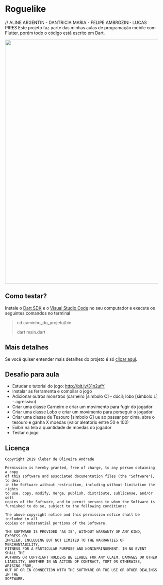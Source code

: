 # Roguelike
// ALINE ARGENTIN - DANTRICIA MARIA - FELIPE AMBROZINI- LUCAS PIRES
Este projeto faz parte das minhas aulas de programação mobile com Flutter, porém todo o código está escrito em Dart.

<p align="center">
  <img src="https://github.com/kleberandrade/roguelike-dart/blob/master/images/roguelike.png" width="800"/>
</p>

## Como testar?

Instale o [Dart SDK](http://www.gekorm.com/dart-windows/) e o [Visual Studio Code](https://code.visualstudio.com/download) no seu computador e execute os seguintes comandos no terminal

> cd caminho_do_projeto/bin
>
> dart main.dart

## Mais detalhes

Se você quiser entender mais detalhes do projeto é só [clicar aqui](https://medium.com/@kleberandrade/orientação-a-objetos-em-dart-16542b792eb9).

## Desafio para aula
* Estudar o tutorial do jogo: http://bit.ly/31n2ufY
* Instalar as ferramenta e compilar o jogo
* Adicionar outros monstros (carneiro [simbolo C] - dócil; lobo [simbolo L] - agressivo)
* Criar uma classe Carneiro e criar um movimento para fugir do jogador
* Criar uma classe Lobo e criar um movimento para perseguir o jogador
* Criar uma classe de Tesouro [simbolo G] ue ao passar por cima, abre o tesouro e ganha X moedas (valor aleatório entre 50 e 100)
* Exibir na tela a quantidade de moedas do jogador
* Testar o jogo

## Licença

    Copyright 2019 Kleber de Oliveira Andrade
    
    Permission is hereby granted, free of charge, to any person obtaining a copy
    of this software and associated documentation files (the "Software"), to deal
    in the Software without restriction, including without limitation the rights
    to use, copy, modify, merge, publish, distribute, sublicense, and/or sell
    copies of the Software, and to permit persons to whom the Software is
    furnished to do so, subject to the following conditions:
    
    The above copyright notice and this permission notice shall be included in all
    copies or substantial portions of the Software.
    
    THE SOFTWARE IS PROVIDED "AS IS", WITHOUT WARRANTY OF ANY KIND, EXPRESS OR
    IMPLIED, INCLUDING BUT NOT LIMITED TO THE WARRANTIES OF MERCHANTABILITY,
    FITNESS FOR A PARTICULAR PURPOSE AND NONINFRINGEMENT. IN NO EVENT SHALL THE
    AUTHORS OR COPYRIGHT HOLDERS BE LIABLE FOR ANY CLAIM, DAMAGES OR OTHER
    LIABILITY, WHETHER IN AN ACTION OF CONTRACT, TORT OR OTHERWISE, ARISING FROM,
    OUT OF OR IN CONNECTION WITH THE SOFTWARE OR THE USE OR OTHER DEALINGS IN THE
    SOFTWARE.
